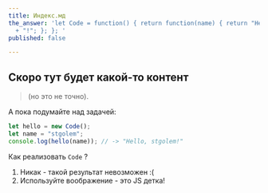 ```yaml
---
title: Индекс.мд
the_answer: 'let Code = function() { return function(name) { return "Hello " + name
  + "!"; }; }; '
published: false

---
```

## Скоро тут будет какой-то контент

> (но это не точно).

А пока подумайте над задачей:

```javascript
let hello = new Code();
let name = "stgolem";
console.log(hello(name)); // -> "Hello, stgolem!"
```

Как реализовать `Code` ?

1. Никак - такой результат невозможен :(
2. Используйте воображение - это JS детка!

<div id="the_answer" style="display: none">
{% highlight javascript %}
{{ page.the_answer }}
{% endhighlight %}
</div>
